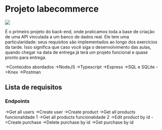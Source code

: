 <h1>Projeto labecommerce</h1>

<img src="https://i.imgur.com/aa19SZ2.png" />

É o primeiro projeto do back-end, onde praticamos toda a base de criação de uma API vinculada a um banco de dados real.
Ele tem uma particularidade: seus requisitos são implementados ao longo dos exercícios da tarde. Isso significa que caso você siga o desenvolvimento das aulas, quando chegar na data de entrega já terá um projeto funcional e quase pronto para entrega.

->Conteúdos abordados
->NodeJS
->Typescript
->Express
->SQL e SQLite
->Knex
->Postman


<h2>Lista de requisitos</h2>
<h3>Endpoints</h3>

->Get all users
->Create user
->Create product
->Get all products funcionalidade 1
->Get all products funcionalidade 2
->Edit product by id
->Create purchase
->Delete purchase by id
->Get purchase by id
